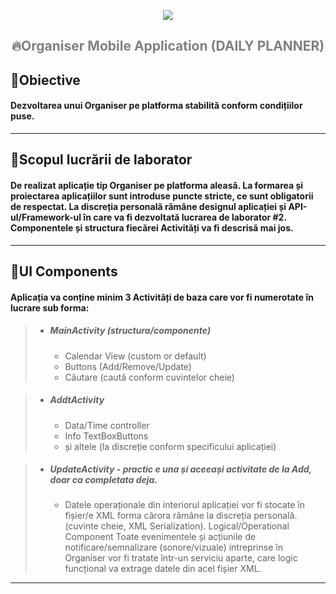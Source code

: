 **<p align="center">[![](https://i.ibb.co/G28F37p/fcim-1.png)](https://utm.md)<p/>**
## <p align="center"> <span style="color:grey">**🔥Organiser Mobile Application (DAILY PLANNER)**</span> </p>

## 📌Obiective 

#### Dezvoltarea unui Organiser pe platforma stabilită conform condițiilor puse.

_________________________________________________________________________________________________
## 📌Scopul lucrării de laborator

#### De realizat aplicație tip Organiser pe platforma aleasă. La formarea și proiectarea aplicațiilor sunt introduse puncte stricte, ce sunt obligatorii de respectat. La discreția personală rămâne designul aplicației și API-ul/Framework-ul în care va fi dezvoltată lucrarea de laborator #2. Componentele și structura fiecărei Activități va fi descrisă mai jos.

_________________________________________________________________________________________________

## 📌UI Components

#### Aplicația va conține minim 3 Activități de baza care vor fi numerotate în lucrare sub forma:
>
> - ##### MainActivity (structura/componente)
>    - Calendar View (custom or default)
>    - Buttons (Add/Remove/Update)
>    - Căutare (caută conform cuvintelor cheie)


> - ##### AddtActivity
>    - Data/Time controller
>    - Info TextBoxButtons
>    - și altele (la discreție conform specificului aplicației)

> - ##### UpdateActivity - practic e una și aceeași activitate de la Add, doar ca completata deja.
>    - Datele operaționale din interiorul aplicației vor fi stocate în fișier/e XML forma cărora rămâne la
       discreția personală. (cuvinte cheie, XML Serialization). Logical/Operational Component
       Toate evenimentele și acțiunile de notificare/semnalizare (sonore/vizuale) intreprinse în Organiser
       vor fi tratate într-un serviciu aparte, care logic funcțional va extrage datele din acel fișier XML.
_________________________________________________________________________________________________
